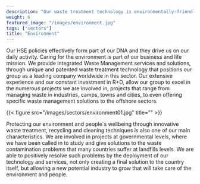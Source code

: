 ```yaml
---
description: "Our waste treatment technology is environmentally-friendly"
weight: 6
featured_image: "/images/environment.jpg"
tags: ["sectors"]
title: "Environment"
---
```

Our HSE policies effectively form part of our DNA and they drive us on our daily activity. Caring for the environment is part of our business and life mission. We provide integrated Waste Management services and solutions, through unique and patented waste treatment technology that positions our group as a leading company worldwide in this sector. Our extensive experience and our constant investment in R+D, allow our group to excel in the numerous projects we are involved in, projects that range from managing waste in industries, camps, towns and cities, to even offering specific waste management solutions to the offshore sectors.

{{< figure src="/images/sectors/environment01.jpg" title="" >}}

Protecting our environment and people´s wellbeing through innovative waste treatment, recycling and cleaning techniques is also one of our main characteristics. We are involved in projects at governmental levels, where we have been called in to study and give solutions to the waste contamination problems that many countries suffer at landfills levels. We are able to positively resolve such problems by the deployment of our technology and services, not only creating a final solution to the country itself, but allowing a new potential industry to grow that will take care of the environment and people.
